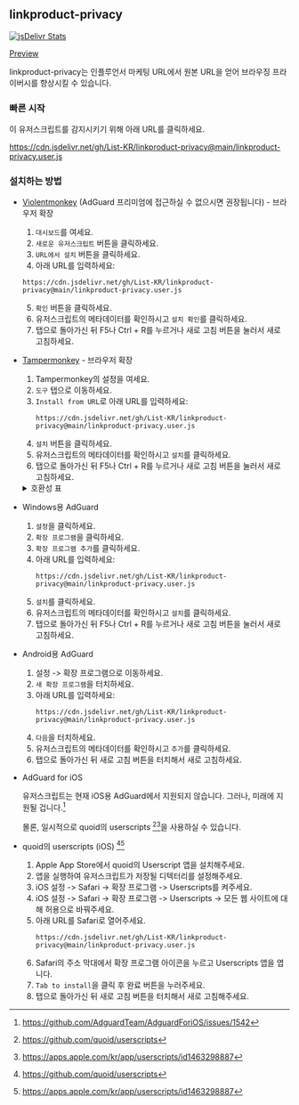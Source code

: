 ## linkproduct-privacy

[![jsDelivr Stats](https://data.jsdelivr.com/v1/package/gh/List-KR/linkproduct-privacy/badge)](https://www.jsdelivr.com/package/gh/List-KR/linkproduct-privacy)

[Preview](https://github.com/List-KR/linkproduct-privacy/assets/98787049/957962cc-7394-4161-8666-220d543d7534)

linkproduct-privacy는 인플루언서 마케팅 URL에서 원본 URL을 얻어 브라우징 프라이버시를 향상시킬 수 있습니다.

### 빠른 시작
이 유저스크립트를 감지시키기 위해 아래 URL를 클릭하세요.

https://cdn.jsdelivr.net/gh/List-KR/linkproduct-privacy@main/linkproduct-privacy.user.js

### 설치하는 방법
- [Violentmonkey](https://addons.mozilla.org/ko/firefox/addon/violentmonkey/) (AdGuard 프리미엄에 접근하실 수 없으시면 권장됩니다) - 브라우저 확장
    1. `대시보드`를 여세요.
    2. `새로운 유저스크립트` 버튼을 클릭하세요.
    3. `URL에서 설치` 버튼을 클릭하세요.
    4. 아래 URL를 입력하세요:
    ```
    https://cdn.jsdelivr.net/gh/List-KR/linkproduct-privacy@main/linkproduct-privacy.user.js
    ```
    5. `확인` 버튼을 클릭하세요.
    6. 유저스크립트의 메타데이터를 확인하시고 `설치 확인`를 클릭하세요.
    7. 탭으로 돌아가신 뒤 F5나 Ctrl + R를 누르거나 새로 고침 버튼을 눌러서 새로 고침하세요.

- [Tampermonkey](https://addons.mozilla.org/ko/firefox/addon/tampermonkey/) - 브라우저 확장
    1. Tampermonkey의 설정을 여세요.
    2. `도구` 탭으로 이동하세요.
    3. `Install from URL`로 아래 URL를 입력하세요:
        ```
        https://cdn.jsdelivr.net/gh/List-KR/linkproduct-privacy@main/linkproduct-privacy.user.js
        ```
    4. `설치` 버튼을 클릭하세요.
    5. 유저스크립트의 메타데이터를 확인하시고 `설치`를 클릭하세요.
    6. 탭으로 돌아가신 뒤 F5나 Ctrl + R를 누르거나 새로 고침 버튼을 눌러서 새로 고침하세요.

    <details>
    <summary>호환성 표</summary>

    브라우저 확장 | 라이선스 | 상태
    ----------------- | ------ | -------
    [Tampermonkey](https://www.tampermonkey.net/) | 사유 (도네이션웨어) | ✔
    [Greasemonkey](https://www.greasespot.net/) | MIT | ✘
    [Violentmonkey](https://violentmonkey.github.io/) | MIT | ✔

    </details>
    
- Windows용 AdGuard
    1. `설정`을 클릭하세요.
    2. `확장 프로그램`을 클릭하세요.
    3. `확장 프로그램 추가`를 클릭하세요.
    4. 아래 URL를 입력하세요:
        ```
        https://cdn.jsdelivr.net/gh/List-KR/linkproduct-privacy@main/linkproduct-privacy.user.js
        ```
    5. `설치`를 클릭하세요.
    6. 유저스크립트의 메타데이터를 확인하시고 `설치`를 클릭하세요.
    7. 탭으로 돌아가신 뒤 F5나 Ctrl + R를 누르거나 새로 고침 버튼을 눌러서 새로 고침하세요.


- Android용 AdGuard
    1. 설정 -> 확장 프로그램으로 이동하세요.
    2. `새 확장 프로그램`을 터치하세요.
    3. 아래 URL를 입력하세요:
        ```
        https://cdn.jsdelivr.net/gh/List-KR/linkproduct-privacy@main/linkproduct-privacy.user.js
        ```
    4. `다음`을 터치하세요.
    5. 유저스크립트의 메타데이터를 확인하시고 `추가`를 클릭하세요.
    6. 탭으로 돌아가신 뒤 새로 고침 버튼을 터치해서 새로 고침하세요.


 - AdGuard for iOS

    유저스크립트는 현재 iOS용 AdGuard에서 지원되지 않습니다.
    그러나, 미래에 지원될 겁니다.[^1]
    
    몰론, 일시적으로 quoid의 userscripts [^2][^3]을 사용하실 수 있습니다.

 - quoid의 userscripts (iOS) [^2][^3]
    1. Apple App Store에서 quoid의 Userscript 앱을 설치해주세요.
    2. 앱을 실행하여 유저스크립트가 저장될 디텍터리를 설정해주세요.
    3. iOS 설정 -> Safari -> 확장 프로그램 -> Userscripts를 켜주세요.
    4. iOS 설정 -> Safari -> 확장 프로그램 -> Userscripts -> 모든 웹 사이트에 대해 허용으로 바꿔주세요.
    5. 아래 URL를 Safari로 열어주세요.
        ```
        https://cdn.jsdelivr.net/gh/List-KR/linkproduct-privacy@main/linkproduct-privacy.user.js
        ```
    6. Safari의 주소 막대에서 확장 프로그램 아이콘을 누르고 Userscripts 앱을 엽니다.
    7.  `Tab to install`을 클릭 후 완료 버튼을 누러주세요.
    8. 탭으로 돌아가신 뒤 새로 고침 버튼을 터치해서 새로 고침해주세요.


[^1]: https://github.com/AdguardTeam/AdguardForiOS/issues/1542
[^2]: https://github.com/quoid/userscripts
[^3]: https://apps.apple.com/kr/app/userscripts/id1463298887